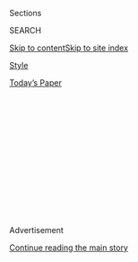 <div id="app">

<div>

<div>

<div>

<div class="NYTAppHideMasthead css-1q2w90k e1suatyy0">

<div class="section css-ui9rw0 e1suatyy2">

<div class="css-eph4ug er09x8g0">

<div class="css-6n7j50">

</div>

<span class="css-1dv1kvn">Sections</span>

<div class="css-10488qs">

<span class="css-1dv1kvn">SEARCH</span>

</div>

[Skip to content](#site-content)[Skip to site
index](#site-index)

</div>

<div id="masthead-section-label" class="css-1wr3we4 eaxe0e00">

[Style](https://www.nytimes3xbfgragh.onion/section/style)

</div>

<div class="css-10698na e1huz5gh0">

</div>

</div>

<div id="masthead-bar-one" class="section hasLinks css-15hmgas e1csuq9d3">

<div class="css-uqyvli e1csuq9d0">

</div>

<div class="css-1uqjmks e1csuq9d1">

</div>

<div class="css-9e9ivx">

[](https://myaccount.nytimes3xbfgragh.onion/auth/login?response_type=cookie&client_id=vi)

</div>

<div class="css-1bvtpon e1csuq9d2">

[Today’s
Paper](https://www.nytimes3xbfgragh.onion/section/todayspaper)

</div>

</div>

</div>

</div>

<div data-aria-hidden="false">

<div id="site-content" data-role="main">

<div>

<div class="css-1aor85t" style="opacity:0.000000001;z-index:-1;visibility:hidden">

<div class="css-1hqnpie">

<div class="css-epjblv">

<span class="css-17xtcya">[Style](/section/style)</span><span class="css-x15j1o">|</span><span class="css-fwqvlz">Taking
Their Love From AIM to
IRL</span>

</div>

<div class="css-k008qs">

<div class="css-1iwv8en">

<span class="css-18z7m18"></span>

<div>

</div>

</div>

<span class="css-1n6z4y">https://nyti.ms/2QUGIgk</span>

<div class="css-1705lsu">

<div class="css-4xjgmj">

<div class="css-4skfbu" data-role="toolbar" data-aria-label="Social Media Share buttons, Save button, and Comments Panel with current comment count" data-testid="share-tools">

  - 
  - 
  - 
  - 
    
    <div class="css-6n7j50">
    
    </div>

  - 

</div>

</div>

</div>

</div>

</div>

</div>

<div class="css-13pd83m">

</div>

<div id="top-wrapper" class="css-1sy8kpn">

<div id="top-slug" class="css-l9onyx">

Advertisement

</div>

[Continue reading the main
story](#after-top)

<div class="ad top-wrapper" style="text-align:center;height:100%;display:block;min-height:250px">

<div id="top" class="place-ad" data-position="top" data-size-key="top">

</div>

</div>

<div id="after-top">

</div>

</div>

<div>

<div id="sponsor-wrapper" class="css-1hyfx7x">

<div id="sponsor-slug" class="css-19vbshk">

Supported by

</div>

[Continue reading the main
story](#after-sponsor)

<div id="sponsor" class="ad sponsor-wrapper" style="text-align:center;height:100%;display:block">

</div>

<div id="after-sponsor">

</div>

</div>

<div class="css-186x18t">

mini-vows

</div>

<div class="css-1vkm6nb ehdk2mb0">

# Taking Their Love From AIM to IRL

</div>

During high school, Kaitlyn O’Hagan and Rohaan Menon would message each
other late into the night, but it would be eight more years before they
fell in
love.

<div class="css-79elbk" data-testid="photoviewer-wrapper">

<div class="css-z3e15g" data-testid="photoviewer-wrapper-hidden">

</div>

<div class="css-1a48zt4 ehw59r15" data-testid="photoviewer-children">

![<span class="css-cnj6d5 e1z0qqy90" itemprop="copyrightHolder"><span class="css-1ly73wi e1tej78p0">Credit...</span><span><span>Emma
Cleary Photo and
Video </span></span></span>](https://static01.graylady3jvrrxbe.onion/images/2020/09/06/style/06OHaganMenon/oakImage-1598988906145-articleLarge.jpg?quality=75&auto=webp&disable=upscale)

</div>

</div>

<div class="css-18e8msd">

<div class="css-vp77d3 epjyd6m0">

<div class="css-1baulvz">

By <span class="css-1baulvz last-byline" itemprop="name">Emma
Grillo</span>

</div>

</div>

  - Sept. 4,
    2020

  - 
    
    <div class="css-4xjgmj">
    
    <div class="css-d8bdto" data-role="toolbar" data-aria-label="Social Media Share buttons, Save button, and Comments Panel with current comment count" data-testid="share-tools">
    
      - 
      - 
      - 
      - 
        
        <div class="css-6n7j50">
        
        </div>
    
      - 
    
    </div>
    
    </div>

</div>

</div>

<div class="section meteredContent css-1r7ky0e" name="articleBody" itemprop="articleBody">

<div class="css-1fanzo5 StoryBodyCompanionColumn">

<div class="css-53u6y8">

Kaitlyn O’Hagan, 28, and Rohaan Menon, 29, spent the summer of 2007
messaging each other on AOL’s instant messaging service, AIM. They were
rising juniors at Stuyvesant High School in Manhattan, and were in the
same friend group at the end of their sophomore year. But when school
started again in the fall, “nothing really came of it,” said Ms.
O’Hagan, who is a doctoral student and research assistant at the
N.Y.U. Wagner School of Public Service.

The pair stayed close friends for the rest of high school and college,
navigating new jobs and dating other people. In 2015, they found
themselves messaging each other almost every day again, this time on
Facebook Messenger. One night in August, Ms. O’Hagan accompanied Mr.
Menon to a happy hour at his new job, and “something clicked
romantically,” Ms. O’Hagan said. They’ve been together since.

“It was honestly really easy,” said Mr. Menon, who is the partner
product marketing manager for news partnerships at Facebook in New York.
“You already know you’re very good friends, so you have that intimacy
that you don’t have to work toward. It was really refreshing.”

Having grown up together, Ms. O’Hagan said their relationship naturally
moved fast. They told each other that they loved each another early on,
and moved in together seven months after they started dating, first to
Mr. Menon’s mother’s apartment while she was traveling, and then to
their own apartment in Brooklyn with their dog.

</div>

</div>

<div class="css-1fanzo5 StoryBodyCompanionColumn">

<div class="css-53u6y8">

It was also early in their relationship when Ms. O’Hagan knew she could
see marriage and a family with Mr. Menon.

“I have Type 1 diabetes, and I had sort of been in a couple of bad
relationships where the partner I was with took no interest in caring
for me in terms of my diabetes,” Ms. O’Hagan said. One night only a few
months into their relationship, Ms. O’Hagan’s blood sugar was low,
something that no previous partner had ever helped her with.

“Rohaan immediately got up and got me some juice and stayed up and made
sure I was OK,” Ms. O’Hagan said. “That was the moment I was like oh, I
can have a family with this
man.”

</div>

</div>

<div class="css-79elbk" data-testid="photoviewer-wrapper">

<div class="css-z3e15g" data-testid="photoviewer-wrapper-hidden">

</div>

<div class="css-1a48zt4 ehw59r15" data-testid="photoviewer-children">

![](https://static01.graylady3jvrrxbe.onion/images/2020/09/01/style/06OHaganMenon2/oakImage-1598988927388-articleLarge.jpg?quality=75&auto=webp&disable=upscale)

</div>

</div>

<div class="css-1fanzo5 StoryBodyCompanionColumn">

<div class="css-53u6y8">

A year into their relationship, the couple took a trip to India so Ms.
O’Hagan could meet Mr. Menon’s extended family. “I was super nervous,”
Ms. O’Hagan said. When they landed in the airport in Mumbai, Mr. Menon’s
grandmother was waiting for them, with open arms.

</div>

</div>

<div class="css-1fanzo5 StoryBodyCompanionColumn">

<div class="css-53u6y8">

“She was so effusive and welcoming, she gave me a huge hug and told me I
was beautiful and she was excited to meet me,” Ms. O’Hagan said.

Ms. O’Hagan and Mr. Menon were open with each other about wanting
marriage, and early in their relationship decided that if after three
years of dating they didn’t see a future together, they would call it
quits. Mr. Menon just had one request — he wanted to be the one to
propose.

“I’m a little old-fashioned that way,” he said.

In September 2018, Mr. Menon took Ms. O’Hagan out to one of their
favorite restaurants, Barboncino, for her birthday. He went to the
restroom and instead of sitting down when he came back, he got on one
knee and asked her to marry him.

The couple were married Aug. 15 in Ms. O’Hagan’s mother’s backyard in
Brooklyn by Daniela VillaRamos, a Universal Life minister. They had
originally planned to be married on August 15 at India House, an event
space in Manhattan, but were forced to reschedule their plans because of
the coronavirus. Their friends stopped by in shifts to congratulate
them.

</div>

</div>

</div>

<div>

</div>

<div>

</div>

<div>

</div>

<div>

<div id="bottom-wrapper" class="css-1ede5it">

<div id="bottom-slug" class="css-l9onyx">

Advertisement

</div>

[Continue reading the main
story](#after-bottom)

<div id="bottom" class="ad bottom-wrapper" style="text-align:center;height:100%;display:block;min-height:90px">

</div>

<div id="after-bottom">

</div>

</div>

</div>

</div>

</div>

## Site Index

<div>

</div>

## Site Information Navigation

  - [© <span>2020</span> <span>The New York Times
    Company</span>](https://help.nytimes3xbfgragh.onion/hc/en-us/articles/115014792127-Copyright-notice)

<!-- end list -->

  - [NYTCo](https://www.nytco.com/)
  - [Contact
    Us](https://help.nytimes3xbfgragh.onion/hc/en-us/articles/115015385887-Contact-Us)
  - [Work with us](https://www.nytco.com/careers/)
  - [Advertise](https://nytmediakit.com/)
  - [T Brand Studio](http://www.tbrandstudio.com/)
  - [Your Ad
    Choices](https://www.nytimes3xbfgragh.onion/privacy/cookie-policy#how-do-i-manage-trackers)
  - [Privacy](https://www.nytimes3xbfgragh.onion/privacy)
  - [Terms of
    Service](https://help.nytimes3xbfgragh.onion/hc/en-us/articles/115014893428-Terms-of-service)
  - [Terms of
    Sale](https://help.nytimes3xbfgragh.onion/hc/en-us/articles/115014893968-Terms-of-sale)
  - [Site
    Map](https://spiderbites.nytimes3xbfgragh.onion)
  - [Help](https://help.nytimes3xbfgragh.onion/hc/en-us)
  - [Subscriptions](https://www.nytimes3xbfgragh.onion/subscription?campaignId=37WXW)

</div>

</div>

</div>

</div>
